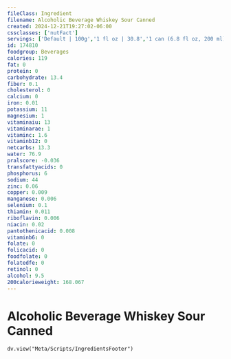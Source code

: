 ```yaml
---
fileClass: Ingredient
filename: Alcoholic Beverage Whiskey Sour Canned
created: 2024-12-21T19:27:02-06:00
cssclasses: ['nutFact']
servings: ['Default | 100g','1 fl oz | 30.8','1 can (6.8 fl oz, 200 ml) | 209']
id: 174810
foodgroup: Beverages
calories: 119
fat: 0
protein: 0
carbohydrate: 13.4
fiber: 0.1
cholesterol: 0
calcium: 0
iron: 0.01
potassium: 11
magnesium: 1
vitaminaiu: 13
vitaminarae: 1
vitaminc: 1.6
vitaminb12: 0
netcarbs: 13.3
water: 76.9
pralscore: -0.036
transfattyacids: 0
phosphorus: 6
sodium: 44
zinc: 0.06
copper: 0.009
manganese: 0.006
selenium: 0.1
thiamin: 0.011
riboflavin: 0.006
niacin: 0.02
pantothenicacid: 0.008
vitaminb6: 0
folate: 0
folicacid: 0
foodfolate: 0
folatedfe: 0
retinol: 0
alcohol: 9.5
200calorieweight: 168.067
---
```


# Alcoholic Beverage Whiskey Sour Canned

```dataviewjs
dv.view("Meta/Scripts/IngredientsFooter")
```